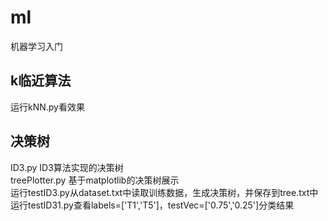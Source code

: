 # ml
机器学习入门
## k临近算法
运行kNN.py看效果
## 决策树
ID3.py ID3算法实现的决策树<br>
treePlotter.py 基于matplotlib的决策树展示<br>
运行testID3.py从dataset.txt中读取训练数据，生成决策树，并保存到tree.txt中<br>
运行testID31.py查看labels=['T1','T5']，testVec=['0.75','0.25']分类结果